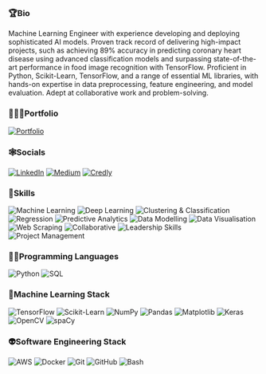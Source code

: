 ### 🏆Bio
Machine Learning Engineer with experience developing and deploying sophisticated AI models. Proven track record of delivering high-impact projects, such as achieving 89% accuracy in predicting coronary heart disease using advanced classification models and surpassing state-of-the-art performance in food image recognition with TensorFlow. Proficient in Python, Scikit-Learn, TensorFlow, and a range of essential ML libraries, with hands-on expertise in data preprocessing, feature engineering, and model evaluation. Adept at collaborative work and problem-solving.

### 🧑🏻‍💻Portfolio 
[![Portfolio](https://img.shields.io/badge/wahidulalamriyad.com-%23253551?style=flat)](http://wahidulalamriyad.com/)

### 🕸️Socials
[![LinkedIn](https://img.shields.io/badge/LinkedIn-%230077B5.svg?logo=linkedin&logoColor=white)](https://www.linkedin.com/in/wahidulalamriyad/) [![Medium](https://img.shields.io/badge/Medium-12100E?logo=medium&logoColor=white)](https://medium.com/@wahidulalamriyad) [![Credly](https://img.shields.io/badge/Credly-%23FF6B00?style=flat&logo=credly&logoColor=white)](https://www.credly.com/users/wahidulalamriyad/badges)

### 🦾Skills
![Machine Learning](https://img.shields.io/badge/Machine%20Learning-%23253551?style=flat&logoColor=white) ![Deep Learning](https://img.shields.io/badge/Deep%20Learning-%23253551?style=flat&logoColor=white) ![Clustering & Classification](https://img.shields.io/badge/Clustering%20&%20Classification-%23253551?style=flat&logoColor=white) ![Regression](https://img.shields.io/badge/Regression-%23253551?style=flat&logoColor=white) ![Predictive Analytics](https://img.shields.io/badge/Predictive%20Analytics-%23253551?style=flat&logoColor=white) ![Data Modelling](https://img.shields.io/badge/Data%20Modelling-%23253551?style=flat&logoColor=white) ![Data Visualisation](https://img.shields.io/badge/Data%20Visualisation-%23253551?style=flat&logoColor=white) ![Web Scraping](https://img.shields.io/badge/Web%20Scraping-%23253551?style=flat&logoColor=white) ![Collaborative](https://img.shields.io/badge/Collaborative-%23253551?style=flat&logoColor=white) ![Leadership Skills](https://img.shields.io/badge/Leadership%20Skills-%23253551?style=flat&logoColor=white) ![Project Management](https://img.shields.io/badge/Project%20Management-%23253551?style=flat&logoColor=white)

### 🥷🏻Programming Languages
![Python](https://img.shields.io/badge/Python-%233776AB?style=flat&logo=python&logoColor=white) ![SQL](https://img.shields.io/badge/SQL-%234169E1?style=flat&logo=postgresql&logoColor=white) 

### 🤖Machine Learning Stack
![TensorFlow](https://img.shields.io/badge/TensorFlow-%23FF6F00?style=flat&logo=tensorflow&logoColor=white) ![Scikit-Learn](https://img.shields.io/badge/Scikit%20Learn-%23F7931E?style=flat&logo=scikitlearn&logoColor=white) ![NumPy](https://img.shields.io/badge/NumPy-%23013243?style=flat&logo=numpy&logoColor=white) ![Pandas](https://img.shields.io/badge/Pandas-%23150458?style=flat&logo=pandas&logoColor=white) ![Matplotlib](https://img.shields.io/badge/Matplotlib-%233F4F75?style=flat&logo=plotly&logoColor=white) ![Keras](https://img.shields.io/badge/Keras-%23D00000?style=flat&logo=keras&logoColor=white) ![OpenCV](https://img.shields.io/badge/OpenCV-%235C3EE8?style=flat&logo=opencv&logoColor=white) ![spaCy](https://img.shields.io/badge/spaCy-%2309A3D5?style=flat&logo=spacy&logoColor=white)

### 👽Software Engineering Stack
![AWS](https://img.shields.io/badge/AWS-%23FF9900?style=flat&logo=awslambda&logoColor=white) ![Docker](https://img.shields.io/badge/Docker-%232496ED?style=flat&logo=docker&logoColor=white) ![Git](https://img.shields.io/badge/Git-%23F05032?style=flat&logo=git&logoColor=white) ![GitHub](https://img.shields.io/badge/GitHub-%23181717?style=flat&logo=github&logoColor=white) ![Bash](https://img.shields.io/badge/Bash-%234EAA25?style=flat&logo=gnubash&logoColor=white)
